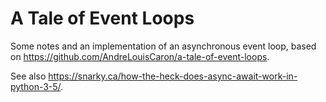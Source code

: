 A Tale of Event Loops
=========================
Some notes and an implementation of an asynchronous event loop, based on https://github.com/AndreLouisCaron/a-tale-of-event-loops.

See also https://snarky.ca/how-the-heck-does-async-await-work-in-python-3-5/.